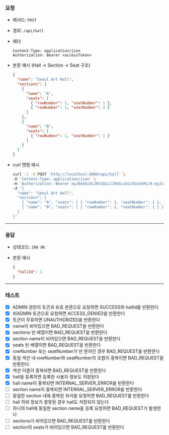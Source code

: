 ### 요청

- 메서드: `POST`
- 경로: `/api/hall`
- 헤더

    ```
    Content-Type: application/json
    Authorization: Bearer <accessToken>
    ```

- 본문 예시 (Hall → Section → Seat 구조)

    ```json
    {
      "name": "Seoul Art Hall",
      "sections": [
        {
          "name": "A",
          "seats": [
            { "rowNumber": 1, "seatNumber": 1 },
            { "rowNumber": 1, "seatNumber": 2 }
          ]
        },
        {
          "name": "B",
          "seats": [
            { "rowNumber": 1, "seatNumber": 1 }
          ]
        }
      ]
    }
    ```

- curl 명령 예시

    ```bash
    curl -i -X POST 'http://localhost:8080/api/hall' \
    -H 'Content-Type: application/json' \
    -H 'Authorization: Bearer eyJ0eXAiOiJKV1QiLCJhbGciOiJIUzUxMiJ9.eyJzdWIiOiJ0ZXN0MTIzNCIsInJvbGVzIjoiUk9MRV9BRE1JTiIsInVzZXJJZCI6InRlc3QxMjM0Iiwibmlja05hbWUiOiJ0ZXN0IiwiaWF0IjoxNzU3MzExNDc5LCJleHAiOjE3NTczMTIwNzl9.xhEkuZEF0gZlvyX_F2kiAMEMGw_C2ZtGL8PmzLxhZQW32A9hmr6M0nauYEejXOFrZAb3nMdU3jFLxuhDWDbE2g' \
    -d '{
      "name": "Seoul Art Hall",
      "sections": [
        { "name": "A", "seats": [ { "rowNumber": 1, "seatNumber": 1 }, { "rowNumber": 1, "seatNumber": 2 } ] },
        { "name": "B", "seats": [ { "rowNumber": 1, "seatNumber": 1 } ] }
      ]
    }'
    ```

---

### 응답

- 상태코드: `200 OK`
- 본문 예시

    ```json
    {
      "hallId": 1
    }
    ```

---

### 테스트

- [x] ADMIN 권한의 토큰과 유효 본문으로 요청하면 SUCCESS와 hallId를 반환한다
- [x] 비ADMIN 토큰으로 요청하면 ACCESS_DENIED을 반환한다
- [x] 토큰이 무효하면 UNAUTHORIZED을 반환한다
- [x] name이 비어있으면 BAD_REQUEST을 반환한다
- [x] sections 빈 배열이면 BAD_REQUEST을 반환한다
- [x] section name이 비어있으면 BAD_REQUEST을 반환한다
- [x] seats 빈 배열이면 BAD_REQUEST을 반환한다
- [x] rowNumber 또는 seatNumber가 빈 문자인 경우 BAD_REQUEST을 반환한다
- [x] 동일 섹션 내 rowNumber와 seatNumber의 조합이 중복이면 BAD_REQUEST을 반환한다
- [x] 섹션 이름이 중복되면 BAD_REQUEST을 반환한다
- [x] hall을 등록하면 등록한 사용자 정보도 저장된다
- [x] hall name이 중복되면 INTERNAL_SERVER_ERROR을 반환한다
- [ ] section name이 중복되면 INTERNAL_SERVER_ERROR을 반환한다
- [ ] 동일한 section 내에 중복된 죄석을 요청하면 BAD_REQUEST를 반환한다
- [ ] hall 하위 정보가 잘못된 경우 hall도 저장되지 않는다
- [ ] 하나의 hall에 동일한 section name을 등록 요청하면 BAD_REQUEST가 발생한다
- [ ] sections가 비어있으면 BAD_REQUEST를 반환한다
- [ ] section의 seats가 비어있으면 BAD_REQUEST를 반환한다
